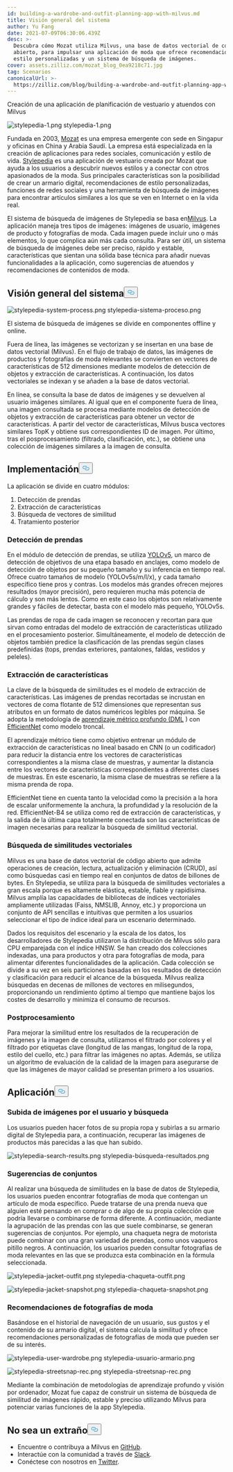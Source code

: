 ```yaml
---
id: building-a-wardrobe-and-outfit-planning-app-with-milvus.md
title: Visión general del sistema
author: Yu Fang
date: 2021-07-09T06:30:06.439Z
desc: >-
  Descubra cómo Mozat utiliza Milvus, una base de datos vectorial de código
  abierto, para impulsar una aplicación de moda que ofrece recomendaciones de
  estilo personalizadas y un sistema de búsqueda de imágenes.
cover: assets.zilliz.com/mozat_blog_0ea9218c71.jpg
tag: Scenarios
canonicalUrl: >-
  https://zilliz.com/blog/building-a-wardrobe-and-outfit-planning-app-with-milvus
---
```

<custom-h1>Creación de una aplicación de planificación de vestuario y atuendos con Milvus</custom-h1><p>
  
   <span class="img-wrapper"> <img translate="no" src="https://assets.zilliz.com/stylepedia_1_5f239a8d48.png" alt="stylepedia-1.png" class="doc-image" id="stylepedia-1.png" />
   </span> <span class="img-wrapper"> <span>stylepedia-1.png</span> </span></p>
<p>Fundada en 2003, <a href="http://www.mozat.com/home">Mozat</a> es una empresa emergente con sede en Singapur y oficinas en China y Arabia Saudí. La empresa está especializada en la creación de aplicaciones para redes sociales, comunicación y estilo de vida. <a href="https://stylepedia.com/">Stylepedia</a> es una aplicación de vestuario creada por Mozat que ayuda a los usuarios a descubrir nuevos estilos y a conectar con otros apasionados de la moda. Sus principales características son la posibilidad de crear un armario digital, recomendaciones de estilo personalizadas, funciones de redes sociales y una herramienta de búsqueda de imágenes para encontrar artículos similares a los que se ven en Internet o en la vida real.</p>
<p>El sistema de búsqueda de imágenes de Stylepedia se basa en<a href="https://milvus.io">Milvus</a>. La aplicación maneja tres tipos de imágenes: imágenes de usuario, imágenes de producto y fotografías de moda. Cada imagen puede incluir uno o más elementos, lo que complica aún más cada consulta. Para ser útil, un sistema de búsqueda de imágenes debe ser preciso, rápido y estable, características que sientan una sólida base técnica para añadir nuevas funcionalidades a la aplicación, como sugerencias de atuendos y recomendaciones de contenidos de moda.</p>
<h2 id="System-overview" class="common-anchor-header">Visión general del sistema<button data-href="#System-overview" class="anchor-icon" translate="no">
      <svg translate="no"
        aria-hidden="true"
        focusable="false"
        height="20"
        version="1.1"
        viewBox="0 0 16 16"
        width="16"
      >
        <path
          fill="#0092E4"
          fill-rule="evenodd"
          d="M4 9h1v1H4c-1.5 0-3-1.69-3-3.5S2.55 3 4 3h4c1.45 0 3 1.69 3 3.5 0 1.41-.91 2.72-2 3.25V8.59c.58-.45 1-1.27 1-2.09C10 5.22 8.98 4 8 4H4c-.98 0-2 1.22-2 2.5S3 9 4 9zm9-3h-1v1h1c1 0 2 1.22 2 2.5S13.98 12 13 12H9c-.98 0-2-1.22-2-2.5 0-.83.42-1.64 1-2.09V6.25c-1.09.53-2 1.84-2 3.25C6 11.31 7.55 13 9 13h4c1.45 0 3-1.69 3-3.5S14.5 6 13 6z"
        ></path>
      </svg>
    </button></h2><p>
  
   <span class="img-wrapper"> <img translate="no" src="https://assets.zilliz.com/stylepedia_system_process_8e7e2ab3e4.png" alt="stylepedia-system-process.png" class="doc-image" id="stylepedia-system-process.png" />
   </span> <span class="img-wrapper"> <span>stylepedia-sistema-proceso.png</span> </span></p>
<p>El sistema de búsqueda de imágenes se divide en componentes offline y online.</p>
<p>Fuera de línea, las imágenes se vectorizan y se insertan en una base de datos vectorial (Milvus). En el flujo de trabajo de datos, las imágenes de productos y fotografías de moda relevantes se convierten en vectores de características de 512 dimensiones mediante modelos de detección de objetos y extracción de características. A continuación, los datos vectoriales se indexan y se añaden a la base de datos vectorial.</p>
<p>En línea, se consulta la base de datos de imágenes y se devuelven al usuario imágenes similares. Al igual que en el componente fuera de línea, una imagen consultada se procesa mediante modelos de detección de objetos y extracción de características para obtener un vector de características. A partir del vector de características, Milvus busca vectores similares TopK y obtiene sus correspondientes ID de imagen. Por último, tras el posprocesamiento (filtrado, clasificación, etc.), se obtiene una colección de imágenes similares a la imagen de consulta.</p>
<h2 id="Implementation" class="common-anchor-header">Implementación<button data-href="#Implementation" class="anchor-icon" translate="no">
      <svg translate="no"
        aria-hidden="true"
        focusable="false"
        height="20"
        version="1.1"
        viewBox="0 0 16 16"
        width="16"
      >
        <path
          fill="#0092E4"
          fill-rule="evenodd"
          d="M4 9h1v1H4c-1.5 0-3-1.69-3-3.5S2.55 3 4 3h4c1.45 0 3 1.69 3 3.5 0 1.41-.91 2.72-2 3.25V8.59c.58-.45 1-1.27 1-2.09C10 5.22 8.98 4 8 4H4c-.98 0-2 1.22-2 2.5S3 9 4 9zm9-3h-1v1h1c1 0 2 1.22 2 2.5S13.98 12 13 12H9c-.98 0-2-1.22-2-2.5 0-.83.42-1.64 1-2.09V6.25c-1.09.53-2 1.84-2 3.25C6 11.31 7.55 13 9 13h4c1.45 0 3-1.69 3-3.5S14.5 6 13 6z"
        ></path>
      </svg>
    </button></h2><p>La aplicación se divide en cuatro módulos:</p>
<ol>
<li>Detección de prendas</li>
<li>Extracción de características</li>
<li>Búsqueda de vectores de similitud</li>
<li>Tratamiento posterior</li>
</ol>
<h3 id="Garment-detection" class="common-anchor-header">Detección de prendas</h3><p>En el módulo de detección de prendas, se utiliza <a href="https://pytorch.org/hub/ultralytics_yolov5/">YOLOv5</a>, un marco de detección de objetivos de una etapa basado en anclajes, como modelo de detección de objetos por su pequeño tamaño y su inferencia en tiempo real. Ofrece cuatro tamaños de modelo (YOLOv5s/m/l/x), y cada tamaño específico tiene pros y contras. Los modelos más grandes ofrecen mejores resultados (mayor precisión), pero requieren mucha más potencia de cálculo y son más lentos. Como en este caso los objetos son relativamente grandes y fáciles de detectar, basta con el modelo más pequeño, YOLOv5s.</p>
<p>Las prendas de ropa de cada imagen se reconocen y recortan para que sirvan como entradas del modelo de extracción de características utilizado en el procesamiento posterior. Simultáneamente, el modelo de detección de objetos también predice la clasificación de las prendas según clases predefinidas (tops, prendas exteriores, pantalones, faldas, vestidos y peleles).</p>
<h3 id="Feature-extraction" class="common-anchor-header">Extracción de características</h3><p>La clave de la búsqueda de similitudes es el modelo de extracción de características. Las imágenes de prendas recortadas se incrustan en vectores de coma flotante de 512 dimensiones que representan sus atributos en un formato de datos numéricos legibles por máquina. Se adopta la metodología de <a href="https://github.com/Joon-Park92/Survey_of_Deep_Metric_Learning">aprendizaje métrico profundo (DML</a> ) con <a href="https://arxiv.org/abs/1905.11946">EfficientNet</a> como modelo troncal.</p>
<p>El aprendizaje métrico tiene como objetivo entrenar un módulo de extracción de características no lineal basado en CNN (o un codificador) para reducir la distancia entre los vectores de características correspondientes a la misma clase de muestras, y aumentar la distancia entre los vectores de características correspondientes a diferentes clases de muestras. En este escenario, la misma clase de muestras se refiere a la misma prenda de ropa.</p>
<p>EfficientNet tiene en cuenta tanto la velocidad como la precisión a la hora de escalar uniformemente la anchura, la profundidad y la resolución de la red. EfficientNet-B4 se utiliza como red de extracción de características, y la salida de la última capa totalmente conectada son las características de imagen necesarias para realizar la búsqueda de similitud vectorial.</p>
<h3 id="Vector-similarity-search" class="common-anchor-header">Búsqueda de similitudes vectoriales</h3><p>Milvus es una base de datos vectorial de código abierto que admite operaciones de creación, lectura, actualización y eliminación (CRUD), así como búsquedas casi en tiempo real en conjuntos de datos de billones de bytes. En Stylepedia, se utiliza para la búsqueda de similitudes vectoriales a gran escala porque es altamente elástica, estable, fiable y rapidísima. Milvus amplía las capacidades de bibliotecas de índices vectoriales ampliamente utilizadas (Faiss, NMSLIB, Annoy, etc.) y proporciona un conjunto de API sencillas e intuitivas que permiten a los usuarios seleccionar el tipo de índice ideal para un escenario determinado.</p>
<p>Dados los requisitos del escenario y la escala de los datos, los desarrolladores de Stylepedia utilizaron la distribución de Milvus sólo para CPU emparejada con el índice HNSW. Se han creado dos colecciones indexadas, una para productos y otra para fotografías de moda, para alimentar diferentes funcionalidades de la aplicación. Cada colección se divide a su vez en seis particiones basadas en los resultados de detección y clasificación para reducir el alcance de la búsqueda. Milvus realiza búsquedas en decenas de millones de vectores en milisegundos, proporcionando un rendimiento óptimo al tiempo que mantiene bajos los costes de desarrollo y minimiza el consumo de recursos.</p>
<h3 id="Post-processing" class="common-anchor-header">Postprocesamiento</h3><p>Para mejorar la similitud entre los resultados de la recuperación de imágenes y la imagen de consulta, utilizamos el filtrado por colores y el filtrado por etiquetas clave (longitud de las mangas, longitud de la ropa, estilo del cuello, etc.) para filtrar las imágenes no aptas. Además, se utiliza un algoritmo de evaluación de la calidad de la imagen para asegurarse de que las imágenes de mayor calidad se presentan primero a los usuarios.</p>
<h2 id="Application" class="common-anchor-header">Aplicación<button data-href="#Application" class="anchor-icon" translate="no">
      <svg translate="no"
        aria-hidden="true"
        focusable="false"
        height="20"
        version="1.1"
        viewBox="0 0 16 16"
        width="16"
      >
        <path
          fill="#0092E4"
          fill-rule="evenodd"
          d="M4 9h1v1H4c-1.5 0-3-1.69-3-3.5S2.55 3 4 3h4c1.45 0 3 1.69 3 3.5 0 1.41-.91 2.72-2 3.25V8.59c.58-.45 1-1.27 1-2.09C10 5.22 8.98 4 8 4H4c-.98 0-2 1.22-2 2.5S3 9 4 9zm9-3h-1v1h1c1 0 2 1.22 2 2.5S13.98 12 13 12H9c-.98 0-2-1.22-2-2.5 0-.83.42-1.64 1-2.09V6.25c-1.09.53-2 1.84-2 3.25C6 11.31 7.55 13 9 13h4c1.45 0 3-1.69 3-3.5S14.5 6 13 6z"
        ></path>
      </svg>
    </button></h2><h3 id="User-uploads-and-image-search" class="common-anchor-header">Subida de imágenes por el usuario y búsqueda</h3><p>Los usuarios pueden hacer fotos de su propia ropa y subirlas a su armario digital de Stylepedia para, a continuación, recuperar las imágenes de productos más parecidas a las que han subido.</p>
<p>
  
   <span class="img-wrapper"> <img translate="no" src="https://assets.zilliz.com/stylepedia_search_results_0568e20dc0.png" alt="stylepedia-search-results.png" class="doc-image" id="stylepedia-search-results.png" />
   </span> <span class="img-wrapper"> <span>stylepedia-búsqueda-resultados.png</span> </span></p>
<h3 id="Outfit-suggestions" class="common-anchor-header">Sugerencias de conjuntos</h3><p>Al realizar una búsqueda de similitudes en la base de datos de Stylepedia, los usuarios pueden encontrar fotografías de moda que contengan un artículo de moda específico. Puede tratarse de una prenda nueva que alguien esté pensando en comprar o de algo de su propia colección que podría llevarse o combinarse de forma diferente. A continuación, mediante la agrupación de las prendas con las que suele combinarse, se generan sugerencias de conjuntos. Por ejemplo, una chaqueta negra de motorista puede combinar con una gran variedad de prendas, como unos vaqueros pitillo negros. A continuación, los usuarios pueden consultar fotografías de moda relevantes en las que se produzca esta combinación en la fórmula seleccionada.</p>
<p>
  
   <span class="img-wrapper"> <img translate="no" src="https://assets.zilliz.com/stylepedia_jacket_outfit_e84914da9e.png" alt="stylepedia-jacket-outfit.png" class="doc-image" id="stylepedia-jacket-outfit.png" />
   </span> <span class="img-wrapper"> <span>stylepedia-chaqueta-outfit.png</span> </span></p>
<p>
  
   <span class="img-wrapper"> <img translate="no" src="https://assets.zilliz.com/stylepedia_jacket_snapshot_25f53cc09b.png" alt="stylepedia-jacket-snapshot.png" class="doc-image" id="stylepedia-jacket-snapshot.png" />
   </span> <span class="img-wrapper"> <span>stylepedia-chaqueta-snapshot.png</span> </span></p>
<h3 id="Fashion-photograph-recommendations" class="common-anchor-header">Recomendaciones de fotografías de moda</h3><p>Basándose en el historial de navegación de un usuario, sus gustos y el contenido de su armario digital, el sistema calcula la similitud y ofrece recomendaciones personalizadas de fotografías de moda que pueden ser de su interés.</p>
<p>
  
   <span class="img-wrapper"> <img translate="no" src="https://assets.zilliz.com/stylepedia_user_wardrobe_6770c856b9.png" alt="stylepedia-user-wardrobe.png" class="doc-image" id="stylepedia-user-wardrobe.png" />
   </span> <span class="img-wrapper"> <span>stylepedia-usuario-armario.png</span> </span></p>
<p>
  
   <span class="img-wrapper"> <img translate="no" src="https://assets.zilliz.com/stylepedia_streetsnap_rec_901601a34d.png" alt="stylepedia-streetsnap-rec.png" class="doc-image" id="stylepedia-streetsnap-rec.png" />
   </span> <span class="img-wrapper"> <span>stylepedia-streetsnap-rec.png</span> </span></p>
<p>Mediante la combinación de metodologías de aprendizaje profundo y visión por ordenador, Mozat fue capaz de construir un sistema de búsqueda de similitud de imágenes rápido, estable y preciso utilizando Milvus para potenciar varias funciones de la app Stylepedia.</p>
<h2 id="Dont-be-a-stranger" class="common-anchor-header">No sea un extraño<button data-href="#Dont-be-a-stranger" class="anchor-icon" translate="no">
      <svg translate="no"
        aria-hidden="true"
        focusable="false"
        height="20"
        version="1.1"
        viewBox="0 0 16 16"
        width="16"
      >
        <path
          fill="#0092E4"
          fill-rule="evenodd"
          d="M4 9h1v1H4c-1.5 0-3-1.69-3-3.5S2.55 3 4 3h4c1.45 0 3 1.69 3 3.5 0 1.41-.91 2.72-2 3.25V8.59c.58-.45 1-1.27 1-2.09C10 5.22 8.98 4 8 4H4c-.98 0-2 1.22-2 2.5S3 9 4 9zm9-3h-1v1h1c1 0 2 1.22 2 2.5S13.98 12 13 12H9c-.98 0-2-1.22-2-2.5 0-.83.42-1.64 1-2.09V6.25c-1.09.53-2 1.84-2 3.25C6 11.31 7.55 13 9 13h4c1.45 0 3-1.69 3-3.5S14.5 6 13 6z"
        ></path>
      </svg>
    </button></h2><ul>
<li>Encuentre o contribuya a Milvus en <a href="https://github.com/milvus-io/milvus/">GitHub</a>.</li>
<li>Interactúe con la comunidad a través de <a href="https://join.slack.com/t/milvusio/shared_invite/zt-e0u4qu3k-bI2GDNys3ZqX1YCJ9OM~GQ">Slack</a>.</li>
<li>Conéctese con nosotros en <a href="https://twitter.com/milvusio">Twitter</a>.</li>
</ul>
